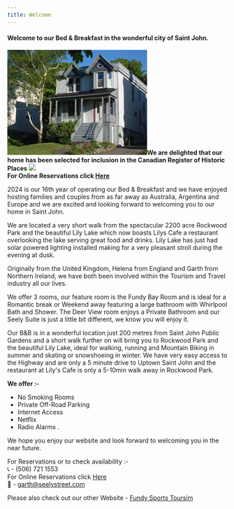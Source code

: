 ```yaml
---
title: Welcome
---
```


#### Welcome to our Bed & Breakfast in the wonderful city of Saint John. ####

![our house](welcome.jpg)**We are delighted that our home has been selected for inclusion in the Canadian Register of Historic Places**
![](img/garden-sign.320x427.jpg)  
**For Online Reservations click [Here](https://m.bbcanada.com/10812.html)**

2024 is our 16th year of operating our Bed & Breakfast and we have enjoyed hosting families and couples from as far away as Australia, Argentina and Europe and we are excited and looking forward to welcoming you to our home in Saint John.

We are located a very short walk from the spectacular 2200 acre Rockwood Park and the beautiful Lily Lake which now boasts Lilys Cafe a restaurant overlooking the lake serving great food and drinks. Lily Lake has just had solar powered lighting installed making for a very pleasant stroll during the evening at dusk.

Originally from the United Kingdom, Helena from England and Garth from Northern Ireland, we have both been  involved within the Tourism and Travel industry all our lives.

We offer 3 rooms, our feature room is the Fundy Bay Room and is ideal for a Romantic break or Weekend away featuring a large bathroom with Whirlpool Bath and Shower.  The Deer View room enjoys a Private Bathroom and our Seely Suite is just a little bit different, we know you will enjoy it.

Our B&B is in a wonderful location just 200 metres from Saint John Public Gardens and a short walk further on will bring you to Rockwood Park and the beautiful Lily Lake, ideal for walking, running and Mountain Biking in summer and skating or snowshoeing in winter. We have very easy access to the Highway and are only a 5 minute drive to Uptown Saint John and the restaurant at Lily's Cafe is only a 5-10min walk away in Rockwood Park.

**We offer :-**

* No Smoking Rooms
* Private Off-Road Parking
* Internet Access
* Netflix
* Radio Alarms                                       .

We hope you enjoy our website and look forward to welcoming you in the near future.

For Reservations or to check availability :-  
&#128222; - (506) 721 1553  
For Online Reservations click [Here](https://m.bbcanada.com/10812.html)  
&#128231; - <garth@seelystreet.com>

Please also check out our other Website - [Fundy Sports Toursim](http://fundysportstourism.com)

